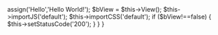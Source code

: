 <?php
class adminIndex extends Controller_Admin
{
    protected function run($args)
    {
        print_r($args);exit;
	$this->assign('Hello','Hello World!');

	$bView = $this->View();

	$this->importJS('default');
	$this->importCSS('default');

	if ($bView!==false) {
	    $this->setStatusCode('200');
	}
    }
}
